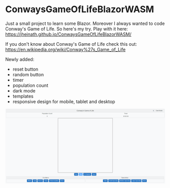 # ConwaysGameOfLifeBlazorWASM

Just a small project to learn some Blazor. Moreover I always wanted to code Conway's Game of Life. So here's my try.
Play with it here: https://jheinath.github.io/ConwaysGameOfLifeBlazorWASM/

If you don't know about Conway's Game of Life check this out: https://en.wikipedia.org/wiki/Conway%27s_Game_of_Life 

Newly added:
- reset button
- random button
- timer
- population count
- dark mode
- templates
- responsive design for mobile, tablet and desktop

![Screenshot](https://raw.githubusercontent.com/jheinath/ConwaysGameOfLifeBlazorWASM/master/Images/Screenshot.png)
